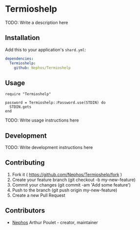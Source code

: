 # Termioshelp

TODO: Write a description here

## Installation

Add this to your application's `shard.yml`:

```yaml
dependencies:
  Termioshelp:
    github: Nephos/Termioshelp
```

## Usage

```crystal
require "Termioshelp"

password = Termioshelp::Password.use(STDIN) do
  STDIN.gets
end
```

TODO: Write usage instructions here

## Development

TODO: Write development instructions here

## Contributing

1. Fork it ( https://github.com/Nephos/Termioshelp/fork )
2. Create your feature branch (git checkout -b my-new-feature)
3. Commit your changes (git commit -am 'Add some feature')
4. Push to the branch (git push origin my-new-feature)
5. Create a new Pull Request

## Contributors

- [Nephos](https://github.com/Nephos) Arthur Poulet - creator, maintainer
